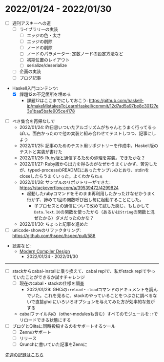 # 2022/01/24 - 2022/01/30

- [ ] 週刊アスキーへの道
    - [ ] ライブラリーの実装
        - [ ] エッジの色・太さ
        - [ ] エッジの削除
        - [ ] ノードの削除
        - [ ] ノードのパラメーター: 定数ノードの設定方法など
        - [ ] 初期位置のレイアウト
        - [ ] serialize/deserialize
    - [ ] 企画の実装
    - [ ] ブログ記事
- Haskell入門コンテンツ:
    - [x] 課題12の不足箇所を埋める
        - 課題12はここまでにしておこう: <https://github.com/haskell-jp/makeMistakesToLearnHaskell/commit/12d7ad5a97be8c30127e3e1baa5bafe905ce4178>
- [ ] べき集合を再帰なしで
    - 2022/01/24: 昨日思いついたアルゴリズムがちゃんとうまく行ってるっぽい。面白かったので他の実装と組み合わせてテストしつつ、記事にしよう
    - 2022/01/25: 記事のためのテスト用リポジトリーを作成中。Haskell版のテストと実装が書けた
    - 2022/01/26: Ruby版と通信するための処理を実装。できたかな？
    - 2022/01/27: Ruby版から出力を得るのがなぜかうまくいかず、苦労したが、typed-processのREADMEにあったサンプルのとおり、stdinをcloseしたらうまくいった。よくわからねぇ
    - 2022/01/28: サンプルのリポジトリーができた: <https://stackoverflow.com/a/39539472/4299824>
        - 起動したrubyコマンドをそのまま再利用したかったけなぜかうまく行かず、諦めて1回の関数呼び出し毎に起動することにした。
            - 子プロセスとの通信について改めて試した感じ、もしかして`Data.Text.IO`の関数を使ったから（あるいは`String`の関数と混ぜたから）ダメだったのかな？
    - 2022/01/30: ちょっと記事を進めた
- [ ] unicode-showのリファクタリング: <https://github.com/hspec/hspec/pull/588>
- 読書など:
    - [Modern Compiler Design](https://www.springer.com/jp/book/9781461446989)
        - 2022/01/24 - 2022/01/30

------

- [ ] stackからcabal-installに乗り換えて、cabal replで、私がstack replでやっていたことができるか試すチャレンジ
    - [ ] 現在のcabal・stackの仕様を調査
        - 2022/01/29: GHCiの`:reload`・`:load`コマンドのドキュメントを読んでいた。これを見るに、stackのやっていることをつぶさに調べるないで直接ghciにいろいろオプションを与えてみた方が効率的な気がする
    - cabalファイル内の（other-modulesも含む）すべてのモジュールを`:r`でリロードできる状態にする
- [ ] ブログとQiitaに同時投稿するのをサポートするツール
    - [ ] Zennのサポート
    - [ ] リリース
    - [ ] Qrunchに書いていた記事をZennに

[先週の記録はこちら](https://github.com/igrep/daily-commits/blob/f52d29551e213d9aa401454addbecaed1bb2d0e4/yesterday.md)
